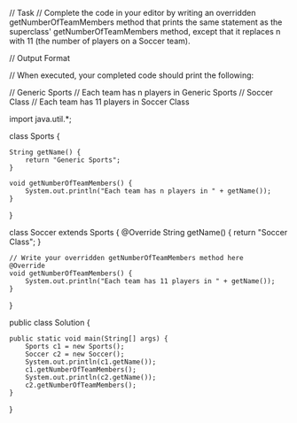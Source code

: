 // Task
// Complete the code in your editor by writing an overridden getNumberOfTeamMembers method that prints the same statement as the superclass' getNumberOfTeamMembers method, except that it replaces n with 11 (the number of players on a Soccer team).

// Output Format

// When executed, your completed code should print the following:

// Generic Sports
// Each team has n players in Generic Sports
// Soccer Class
// Each team has 11 players in Soccer Class

import java.util.*;

class Sports {

    String getName() {
        return "Generic Sports";
    }

    void getNumberOfTeamMembers() {
        System.out.println("Each team has n players in " + getName());
    }
}

class Soccer extends Sports {
    @Override
    String getName() {
        return "Soccer Class";
    }

    // Write your overridden getNumberOfTeamMembers method here
    @Override
    void getNumberOfTeamMembers() {
        System.out.println("Each team has 11 players in " + getName());
    }

}

public class Solution {

    public static void main(String[] args) {
        Sports c1 = new Sports();
        Soccer c2 = new Soccer();
        System.out.println(c1.getName());
        c1.getNumberOfTeamMembers();
        System.out.println(c2.getName());
        c2.getNumberOfTeamMembers();
    }
}